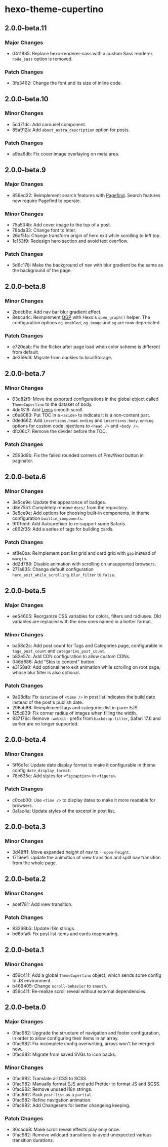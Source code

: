 # hexo-theme-cupertino

## 2.0.0-beta.11

### Major Changes

- 0411835: Replace hexo-renderer-sass with a custom Sass renderer. `node_sass` option is removed.

### Patch Changes

- 3fe3462: Change the font and its size of inline code.

## 2.0.0-beta.10

### Minor Changes

- 5cd71dc: Add carousel component.
- 85a912a: Add `about_extra_description` option for posts.

### Patch Changes

- a9ea6db: Fix cover image overlaying on meta area.

## 2.0.0-beta.9

### Major Changes

- 856ed22: Reimplement search features with [Pagefind](https://pagefind.app/). Search features now require Pagefind to operate.

### Minor Changes

- 75a504b: Add cover image to the top of a post.
- 78bda33: Change font to Inter.
- 26df5fa: Change transform origin of hero exit while scrolling to left top.
- 1c153f9: Redesign hero section and avoid text overflow.

### Patch Changes

- 5d6c178: Make the background of nav with blur gradient be the same as the background of the page.

## 2.0.0-beta.8

### Minor Changes

- 2bdcb6e: Add nav bar blur gradient effect.
- 8ebca4c: Reimplement [OGP](https://ogp.me/) with Hexo's `open_graph()` helper. The configuration options `og_enabled`, `og_image` and `og` are now deprecated.

### Patch Changes

- e720eab: Fix the flicker after page load when color scheme is different from default.
- 4e359c6: Migrate from cookies to localStorage.

## 2.0.0-beta.7

### Minor Changes

- 63d82f6: Move the exported configurations in the global object called `ThemeCupertino` to the dataset of body.
- 4def816: Add [Lenis](https://github.com/darkroomengineering/lenis) smooth scroll.
- c6e8083: Put TOC in a `<aside>` to indicate it is a non-content part.
- 0ded662: Add `insertions.head.ending` and `insertions.body.ending` options for custom code injections to `<head />` and `<body />`.
- dfc06c7: Remove the divider before the TOC.

### Patch Changes

- 2593d9b: Fix the failed rounded corners of Prev/Next button in paginator.

## 2.0.0-beta.6

### Minor Changes

- 3e5ce9e: Update the appearance of badges.
- d8e75b1: Completely remove `docs/` from the repository.
- 3e5ce9e: Add options for choosing built-in components, in theme configuration `builtin_components`.
- 9f01edd: Add Autoprefixer to re-support some Safaris.
- c862f35: Add a series of tags for building cards.

### Patch Changes

- af8e0ba: Reimplement post list grid and card grid with `gap` instead of `margin`.
- dd2d788: Disable animation with scrolling on unsupported browsers.
- 271a635: Change default configuration `hero_exit_while_scrolling.blur_filter` to `false`.

## 2.0.0-beta.5

### Major Changes

- ee54605: Reorganize CSS variables for colors, filters and radiuses. Old variables are replaced with the new ones named in a better format.

### Minor Changes

- ba58d2c: Add post count for Tags and Categories page, configurable in `tags_post_count` and `categories_post_count`.
- b82e57c: Add CDN configuration to allow custom CDNs.
- 046d686: Add "Skip to content" button.
- e3168a0: Add optional hero exit animation while scrolling on root page, whose blur filter is also optional.

### Patch Changes

- 9a08dfa: Fix `datetime` of `<time />` in post list indicates the build date instead of the post's publish date.
- 296ab86: Reimplement tags and categories list in purer EJS.
- 125c839: Fix corner radius of images when filling the width.
- 837176c: Remove `-webkit-` prefix from `backdrop-filter`, Safari 17.6 and earlier are no longer supported.

## 2.0.0-beta.4

### Minor Changes

- 5ff6d1e: Update date display format to make it configurable in theme config `date_display_format`.
- 78c635e: Add styles for `<figcaption>` in `<figure>`.

### Patch Changes

- c0ceb00: Use `<time />` to display dates to make it more readable for browsers.
- 0a1ac4a: Update styles of the excerpt in post list.

## 2.0.0-beta.3

### Minor Changes

- 3d48ff1: Move expanded height of nav to `--open-height`.
- 1716eef: Update the animation of view transition and split nav transition from the whole page.

## 2.0.0-beta.2

### Minor Changes

- acef781: Add view transition.

### Patch Changes

- 83268b5: Update i18n strings.
- bd6bfa6: Fix post list items and cards reappearing.

## 2.0.0-beta.1

### Minor Changes

- d59c411: Add a global `ThemeCupertino` object, which sends some config to JS environment.
- b469405: Change `scroll-behavior` to `smooth`.
- d59c411: Re-realize scroll reveal without external dependencies.

## 2.0.0-beta.0

### Major Changes

- 0fac982: Upgrade the structure of navigation and footer configuration, in order to allow configuring their items in an array.
- 0fac982: Fix incomplete config overwriting, arrays won't be merged now.
- 0fac982: Migrate from saved SVGs to icon packs.

### Minor Changes

- 0fac982: Translate all CSS to SCSS.
- 0fac982: Manually format EJS and add Prettier to format JS and SCSS.
- 0fac982: Remove unused i18n strings.
- 0fac982: Pack `post-list` as a `partial`.
- 0fac982: Refine navigation animation.
- 0fac982: Add Changesets for better changelog keeping.

### Patch Changes

- 30cad68: Make scroll reveal effects play only once.
- 0fac982: Remove wildcard transitions to avoid unexpected various transition durations.
